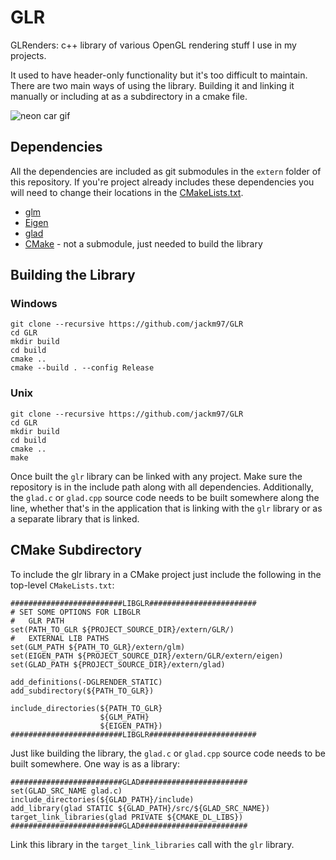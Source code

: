 # GLR
GLRenders: c++ library of various OpenGL rendering stuff I use in my projects.

It used to have header-only functionality but it's too difficult to maintain. There are two main ways of using the library. Building it and linking it manually or including at as a subdirectory in a cmake file.

![neon car gif](neon_car.gif)

## Dependencies
All the dependencies are included as git submodules in the `extern` folder of this repository. If you're project already includes these dependencies you will need to change their locations in the [CMakeLists.txt](./CMakeLists.txt).

- [glm](https://github.com/g-truc/glm)
- [Eigen](https://eigen.tuxfamily.org/index.php?title=Main_Page)
- [glad](https://glad.dav1d.de/)
- [CMake](https://cmake.org/) - not a submodule, just needed to build the library


## Building the Library

### Windows
```
git clone --recursive https://github.com/jackm97/GLR
cd GLR
mkdir build
cd build
cmake ..
cmake --build . --config Release
```

### Unix
```
git clone --recursive https://github.com/jackm97/GLR
cd GLR
mkdir build
cd build
cmake ..
make
```

Once built the `glr` library can be linked with any project. Make sure the repository is in the include path along with all dependencies. Additionally, the `glad.c` or `glad.cpp` source code needs to be built somewhere along the line, whether that's in the application that is linking with the `glr` library or as a separate library that is linked.

## CMake Subdirectory
To include the glr library in a CMake project just include the following in the top-level `CMakeLists.txt`:

```
#########################LIBGLR########################
# SET SOME OPTIONS FOR LIBGLR
#   GLR PATH
set(PATH_TO_GLR ${PROJECT_SOURCE_DIR}/extern/GLR/)
#   EXTERNAL LIB PATHS
set(GLM_PATH ${PATH_TO_GLR}/extern/glm)
set(EIGEN_PATH ${PROJECT_SOURCE_DIR}/extern/GLR/extern/eigen)
set(GLAD_PATH ${PROJECT_SOURCE_DIR}/extern/glad)

add_definitions(-DGLRENDER_STATIC)
add_subdirectory(${PATH_TO_GLR})

include_directories(${PATH_TO_GLR}
                    ${GLM_PATH}
                    ${EIGEN_PATH})
#########################LIBGLR########################
```

Just like building the library, the `glad.c` or `glad.cpp` source code needs to be built somewhere. One way is as a library:

``` 
#########################GLAD########################
set(GLAD_SRC_NAME glad.c)
include_directories(${GLAD_PATH}/include)
add_library(glad STATIC ${GLAD_PATH}/src/${GLAD_SRC_NAME})
target_link_libraries(glad PRIVATE ${CMAKE_DL_LIBS})
#########################GLAD########################
```

Link this library in the `target_link_libraries` call with the `glr` library.
